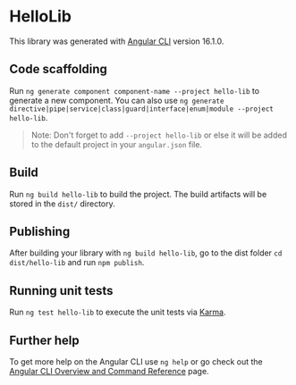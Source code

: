 # HelloLib

This library was generated with [Angular CLI](https://github.com/angular/angular-cli) version 16.1.0.

## Code scaffolding

Run `ng generate component component-name --project hello-lib` to generate a new component. You can also use `ng generate directive|pipe|service|class|guard|interface|enum|module --project hello-lib`.
> Note: Don't forget to add `--project hello-lib` or else it will be added to the default project in your `angular.json` file. 

## Build

Run `ng build hello-lib` to build the project. The build artifacts will be stored in the `dist/` directory.

## Publishing

After building your library with `ng build hello-lib`, go to the dist folder `cd dist/hello-lib` and run `npm publish`.

## Running unit tests

Run `ng test hello-lib` to execute the unit tests via [Karma](https://karma-runner.github.io).

## Further help

To get more help on the Angular CLI use `ng help` or go check out the [Angular CLI Overview and Command Reference](https://angular.io/cli) page.

